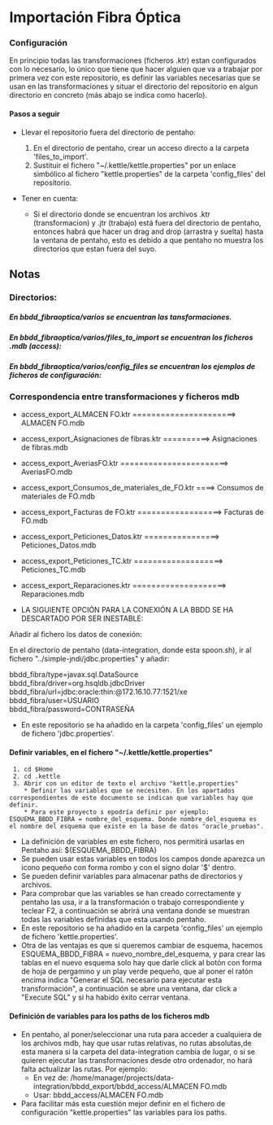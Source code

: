 # Importación Fibra Óptica

### Configuración

En principio todas las transformaciones (ficheros .ktr) estan configurados con lo necesario, lo único que tiene que hacer alguien que va a trabajar por primera vez con este repositorio, es definir las variables necesarias que se usan en las transformaciones y situar el directorio del repositorio en algun directorio en concreto (más abajo se indica como hacerlo).


#### Pasos a seguir

* Llevar el repositorio fuera del directorio de pentaho:
    1. En el directorio de pentaho, crear un acceso directo a la carpeta 'files_to_import'.
    2. Sustituir el fichero "~/.kettle/kettle.properties" por un enlace simbólico al fichero "kettle.properties" de la carpeta 'config_files' del repositorio.

* Tener en cuenta:
   * Si el directorio donde se encuentran los archivos .ktr (transformacion) y .jtr (trabajo) está fuera del directorio de pentaho, entonces habrá que hacer un drag and drop (arrastra y suelta) hasta la ventana de pentaho, esto es debido a que pentaho no muestra los directorios que estan fuera del suyo.

## Notas

### Directorios:

##### En bbdd_fibraoptica/varios se encuentran las tansformaciones.

##### En bbdd_fibraoptica/varios/files_to_import se encuentran los ficheros .mdb (access):

##### En bbdd_fibraoptica/varios/config_files se encuentran los ejemplos de ficheros de configuración:


### Correspondencia entre transformaciones y ficheros mdb

* access_export_ALMACEN FO.ktr ======================> ALMACEN FO.mdb
* access_export_Asignaciones de fibras.ktr ==========> Asignaciones de fibras.mdb
* access_export_AveriasFO.ktr =======================> AveriasFO.mdb
* access_export_Consumos_de_materiales_de_FO.ktr ====> Consumos de materiales de FO.mdb
* access_export_Facturas de FO.ktr ==================> Facturas de FO.mdb
* access_export_Peticiones_Datos.ktr ================> Peticiones_Datos.mdb
* access_export_Peticiones_TC.ktr ===================> Peticiones_TC.mdb
* access_export_Reparaciones.ktr ====================> Reparaciones.mdb

* LA SIGUIENTE OPCIÓN PARA LA CONEXIÓN A LA BBDD SE HA DESCARTADO POR SER INESTABLE: 

Añadir al fichero los datos de conexión:

En el directorio de pentaho (data-integration, donde esta spoon.sh), ir al fichero "../simple-jndi/jdbc.properties" y añadir:

 bbdd_fibra/type=javax.sql.DataSource  <br>
 bbdd_fibra/driver=org.hsqldb.jdbcDriver  <br>
 bbdd_fibra/url=jdbc:oracle:thin:@172.16.10.77:1521/xe  <br>
 bbdd_fibra/user=USUARIO  <br>
 bbdd_fibra/password=CONTRASEÑA  <br>

* En este repositorio se ha añadido en la carpeta 'config_files' un ejemplo de fichero 'jdbc.properties'.


#### Definir variables, en el fichero "~/.kettle/kettle.properties"

     1. cd $Home
     2. cd .kettle
     3. Abrir con un editor de texto el archivo "kettle.properties"
        * Definir las variables que se necesiten. En los apartados correspondientes de este documento se indican que variables hay que definir.
        * Para este proyecto s epodría definir por ejemplo: ESQUEMA_BBDD_FIBRA = nombre_del_esquema. Donde nombre_del_esquema es el nombre del esquema que existe en la base de datos "oracle_pruebas".
  * La definición de variables en este fichero, nos permitirá usarlas en Pentaho así: ${ESQUEMA_BBDD_FIBRA}
  * Se pueden usar estas variables en todos los campos donde aparezca un icono pequeño con forma rombo y con el signo dolar '$' dentro.
  * Se pueden definir variables para almacenar paths de directorios y archivos.
  * Para comprobar que las variables se han creado correctamente y pentaho las usa, ir a la transformación o trabajo correspondiente y teclear F2, a continuación se abrirá una ventana donde se muestran todas las variables definidas que esta usando pentaho.
  * En este repositorio se ha añadido en la carpeta 'config_files' un ejemplo de fichero 'kettle.properties'.
  * Otra de las ventajas es que si queremos cambiar de esquema, hacemos ESQUEMA_BBDD_FIBRA = nuevo_nombre_del_esquema, y para crear las tablas en el nuevo esquema solo hay que darle click al botón con forma de hoja de pergamino y un play verde pequeño, que al poner el ratón encima indica "Generar el SQL necesario para ejecutar esta transformación", a continuación se abre una ventana, dar click a "Execute SQL" y si ha habido éxito cerrar ventana.


#### Definición de variables para los paths de los ficheros mdb
* En pentaho, al poner/seleccionar una ruta para acceder a cualquiera de los archivos mdb, hay que usar rutas relativas, no rutas absolutas,de esta manera si la carpeta del data-integration cambia de lugar, o si se quieren ejecutar las transformaciones desde otro ordenador, no hará falta actualizar las rutas. Por ejemplo:
  * En vez de:  /home/manager/projects/data-integration/bbdd_export/bbdd_access/ALMACEN FO.mdb
  * Usar:       bbdd_access/ALMACEN FO.mdb
* Para facilitar más esta cuestión mejor definir en el fichero de configuración "kettle.properties" las variables para los paths.
